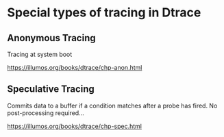 # Special types of tracing in Dtrace

## Anonymous Tracing

Tracing at system boot

https://illumos.org/books/dtrace/chp-anon.html


## Speculative Tracing


Commits data to a buffer if a condition matches after a probe has fired.
No post-processing required...

<https://illumos.org/books/dtrace/chp-spec.html>
